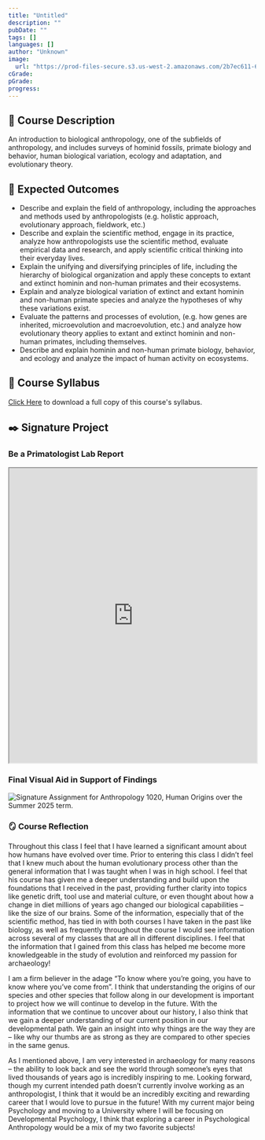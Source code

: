 ```yaml
---
title: "Untitled"
description: ""
pubDate: ""
tags: []
languages: []
author: "Unknown"
image:
  url: "https://prod-files-secure.s3.us-west-2.amazonaws.com/2b7ec611-6e24-816d-b9d5-000306239ba9/927c14e0-08f5-4ab5-a6a5-630eb48cc214/ANTH1020.png?X-Amz-Algorithm=AWS4-HMAC-SHA256&X-Amz-Content-Sha256=UNSIGNED-PAYLOAD&X-Amz-Credential=ASIAZI2LB4663JZXQOVL%2F20250803%2Fus-west-2%2Fs3%2Faws4_request&X-Amz-Date=20250803T104952Z&X-Amz-Expires=3600&X-Amz-Security-Token=IQoJb3JpZ2luX2VjEPD%2F%2F%2F%2F%2F%2F%2F%2F%2F%2FwEaCXVzLXdlc3QtMiJHMEUCIGBkUCZDQj%2BjuCY5D4opzbkqJmU3G0FE%2BGMw%2B8a9Rb2QAiEAyXTrnRgB9sta%2FdUK3wHI0M2DC97%2BWbmpQgRQZWIJkwkq%2FwMIKRAAGgw2Mzc0MjMxODM4MDUiDFVpqu638X4nTsjziSrcAxZa5CQNIxDb6GmKAKmXMWburx1C4Kkf9GTWlzPnANNi64WRVrSITzgN6lkZwoE0DGQejO%2F%2BwG9Tivq4u7XdsnU%2FiS0rUt9hveX2812F%2FQLh9V2bhhlyfr9ylgl8L8v6JUMIrvMS5zueKbIh6TwiK3W%2BIgdAPxI0S7IG6GUPZ4z%2F9QbQNE9hs9MmPIhgS6wzYmA%2FER%2Bh%2B8yntjhC%2FRtXR%2B1qt4mnoYiruj9O8RlBbU9AN7tu1SLyl6CK016HdgldH9umGhekBSy4r0xlxCxQhE3HEYoW4D%2Bt4llrH8wQAukithqyXAdN7zxmwZ%2BEma%2BQZrGWDkNy%2B8Bkb%2Bq2t1LuvhUeMGDCTHq7oSt3fMQqP%2BqLoUe64g8xP4PAZTPlF309Ea68ot5iHAyVbjQB6IV3H%2BrHpCCUxdvpQUFTiHXmejoT5jy%2BcnshzciP30ctnmgaOojuOaUmwsl6I1IUoP8pZ8wXhtNz6sDbqa6VOEU%2FvLWs19nrz19rHapcgm7vNQ2J0EYXNzCMDvIjj1VSWcQzFQkOaa3g5y92fqgizgQhIFONp%2BxJ4366FshYxgToFboB43iFujDFf5TQGWwmz1A%2FY0efNEH3gbh9TyFsJqyZr8CWtaGV3cE7PgegSzVlMI%2BrvMQGOqUBbPkDE4qVLzvJiBcFa8Of%2FrwEnIdu9M8jtOnmf2ulBuE%2FB3t4oMccZRughTlYqUiA5efP%2FKvQVizoBT92B0OOFIbvMEGAZN5sn2BICVWWJdSgEb%2FxzWVvgww7j%2Bu%2FUMPFsAf7gK6DwvLi4PTQ1TyAqyWBuhbqYlT9rvUrqcrgw%2B4vQWeY%2BGdVT9rHdaSKziTe10zvavdwCUEG8YKTsW9gh%2Br0yWMV&X-Amz-Signature=ceff8cf8ac75f9b9ea062114873360172283422c417aa61b4b6adfa4950d8880&X-Amz-SignedHeaders=host&x-amz-checksum-mode=ENABLED&x-id=GetObject"
cGrade: 
pGrade: 
progress: 
---
```



## **📝 Course Description**


An introduction to biological anthropology, one of the subfields of anthropology, and includes surveys of hominid fossils, primate biology and behavior, human biological variation, ecology and adaptation, and evolutionary theory.


## **🎯 Expected Outcomes**

- Describe and explain the field of anthropology, including the approaches and methods used by anthropologists (e.g. holistic approach, evolutionary approach, fieldwork, etc.)
- Describe and explain the scientific method, engage in its practice, analyze how anthropologists use the scientific method, evaluate empirical data and research, and apply scientific critical thinking into their everyday lives.
- Explain the unifying and diversifying principles of life, including the hierarchy of biological organization and apply these concepts to extant and extinct hominin and non-human primates and their ecosystems.
- Explain and analyze biological variation of extinct and extant hominin and non-human primate species and analyze the hypotheses of why these variations exist.
- Evaluate the patterns and processes of evolution, (e.g. how genes are inherited, microevolution and macroevolution, etc.) and analyze how evolutionary theory applies to extant and extinct hominin and non-human primates, including themselves.
- Describe and explain hominin and non-human primate biology, behavior, and ecology and analyze the impact of human activity on ecosystems.

## **📝 Course Syllabus**


<a target="_blank" rel="noopener noreferrer" href="/public/documents/ANTH1020-Syllabus.pdf">Click Here</a> to download a full copy of this course's syllabus.


## **✒️ Signature Project**


### **Be a Primatologist Lab Report**


<iframe src="https://slccbruins.sharepoint.com/sites/trle-1724079827/_layouts/15/Doc.aspx?sourcedoc={221960c2-cf2a-488b-8a9f-09130098e0e1}&amp;action=embedview" width="100%" height="600px" class="myIframe">


<p>Hi SOF</p>


</iframe>


### **Final Visual Aid in Support of Findings**


<img src="../../../../public/images/posts/ANTH1020-Signature.jpg" alt="Signature Assignment for Anthropology 1020, Human Origins over the Summer 2025 term.">


### **🪞 Course Reflection**


Throughout this class I feel that I have learned a significant amount about how humans have evolved over time. Prior to entering this class I didn’t feel that I knew much about the human evolutionary process other than the general information that I was taught when I was in high school. I feel that his course has given me a deeper understanding and build upon the foundations that I received in the past, providing further clarity into topics like genetic drift, tool use and material culture, or even thought about how a change in diet millions of years ago changed our biological capabilities – like the size of our brains. Some of the information, especially that of the scientific method, has tied in with both courses I have taken in the past like biology, as well as frequently throughout the course I would see information across several of my classes that are all in different disciplines. I feel that the information that I gained from this class has helped me become more knowledgeable in the study of evolution and reinforced my passion for archaeology!


I am a firm believer in the adage “To know where you’re going, you have to know where you’ve come from”. I think that understanding the origins of our species and other species that follow along in our development is important to project how we will continue to develop in the future. With the information that we continue to uncover about our history, I also think that we gain a deeper understanding of our current position in our developmental path. We gain an insight into why things are the way they are – like why our thumbs are as strong as they are compared to other species in the same genus.


As I mentioned above, I am very interested in archaeology for many reasons – the ability to look back and see the world through someone’s eyes that lived thousands of years ago is incredibly inspiring to me. Looking forward, though my current intended path doesn’t currently involve working as an anthropologist, I think that it would be an incredibly exciting and rewarding career that I would love to pursue in the future! With my current major being Psychology and moving to a University where I will be focusing on Developmental Psychology, I think that exploring a career in Psychological Anthropology would be a mix of my two favorite subjects!

